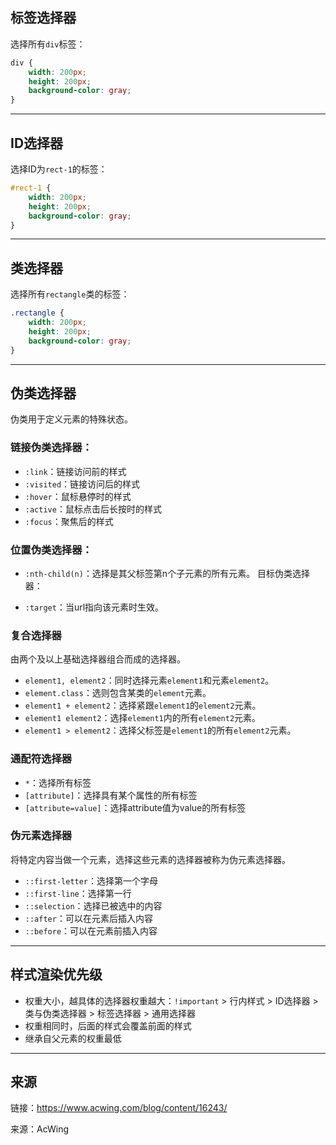 ## 标签选择器
选择所有`div`标签：
``` css
div {
    width: 200px;
    height: 200px;
    background-color: gray;
}
```

---

## ID选择器
选择ID为`rect-1`的标签：
``` css
#rect-1 {
    width: 200px;
    height: 200px;
    background-color: gray;
}
```

---

## 类选择器
选择所有`rectangle`类的标签：
``` css
.rectangle {
    width: 200px;
    height: 200px;
    background-color: gray;
}
```

---

## 伪类选择器
伪类用于定义元素的特殊状态。

### 链接伪类选择器：

+   `:link`：链接访问前的样式
+   `:visited`：链接访问后的样式
+   `:hover`：鼠标悬停时的样式
+   `:active`：鼠标点击后长按时的样式
+   `:focus`：聚焦后的样式
### 位置伪类选择器：

+   `:nth-child(n)`：选择是其父标签第n个子元素的所有元素。
目标伪类选择器：

+   `:target`：当url指向该元素时生效。

### 复合选择器
由两个及以上基础选择器组合而成的选择器。

+   `element1, element2`：同时选择元素`element1`和元素`element2`。
+   `element.class`：选则包含某类的`element`元素。
+   `element1 + element2`：选择紧跟`element1`的`element2`元素。
+   `element1 element2`：选择`element1`内的所有`element2`元素。
+   `element1 > element2`：选择父标签是`element1`的所有`element2`元素。

### 通配符选择器
+   `*`：选择所有标签
+   `[attribute]`：选择具有某个属性的所有标签
+   `[attribute=value]`：选择attribute值为value的所有标签

### 伪元素选择器
将特定内容当做一个元素，选择这些元素的选择器被称为伪元素选择器。

+   `::first-letter`：选择第一个字母
+   `::first-line`：选择第一行
+   `::selection`：选择已被选中的内容
+   `::after`：可以在元素后插入内容
+   `::before`：可以在元素前插入内容

---

## 样式渲染优先级
+   权重大小，越具体的选择器权重越大：`!important` > 行内样式 > ID选择器 > 类与伪类选择器 > 标签选择器 > 通用选择器
+   权重相同时，后面的样式会覆盖前面的样式
+   继承自父元素的权重最低

---

## 来源
链接：<a href="https://www.acwing.com/blog/content/16243/">https://www.acwing.com/blog/content/16243/</a>

来源：AcWing